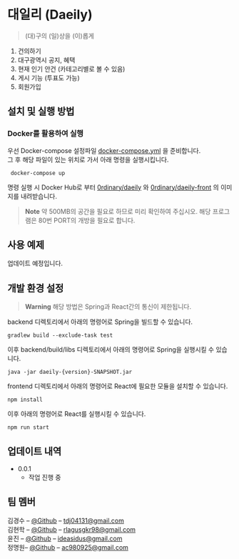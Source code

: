 # 대일리 (Daeily)

> (대)구의 (일)상을 (이)롭게

<!--[![NPM Version][npm-image]][npm-url]-->
<!--[![Build Status][travis-image]][travis-url]-->
<!--[![Downloads Stats][npm-downloads]][npm-url]-->

1. 건의하기
2. 대구광역시 공지, 혜택
3. 현재 인기 안건 (카테고리별로 볼 수 있음)
4. 게시 기능 (투표도 가능)
5. 회원가입

## 설치 및 실행 방법

### Docker를 활용하여 실행
우선 Docker-compose 설정파일 [docker-compose.yml](https://github.com/0rdinary/2022-hackathon/blob/main/docker-compose.yml)
을 준비합니다.  
그 후 해당 파일이 있는 위치로 가서 아래 명령을 실행시킵니다.
```shell
 docker-compose up
```
명령 실행 시 Docker Hub로 부터 [0rdinary/daeily](https://hub.docker.com/r/0rdinary/daeily)
와 [0rdinary/daeily-front](https://hub.docker.com/r/0rdinary/daeily-front) 의 이미지를 내려받습니다.

>**Note**
>약 500MB의 공간을 필요로 하므로 미리 확인하여 주십시오.
해당 프로그램은 80번 PORT의 개방을 필요로 합니다. 

## 사용 예제

업데이트 예정입니다.

## 개발 환경 설정
>**Warning**
>해당 방법은 Spring과 React간의 통신이 제한됩니다.

backend 디렉토리에서 아래의 명령어로 Spring을 빌드할 수 있습니다.
```shell
gradlew build --exclude-task test
```
이후 backend/build/libs 디렉토리에서 아래의 명령어로 Spring을 실행시킬 수 있습니다.
```shell
java -jar daeily-{version}-SNAPSHOT.jar
```
frontend 디렉토리에서 아래의 명령어로 React에 필요한 모듈을 설치할 수 있습니다.
```shell
npm install
```
이후 아래의 명령어로 React를 실행시킬 수 있습니다.
```shell
npm run start
```
## 업데이트 내역

* 0.0.1
    * 작업 진행 중

## 팀 멤버

김경수 – [@Github](https://github.com/Roy052) – tdj04131@gmail.com  
김현학 – [@Github](https://github.com/crihit) – rlagusgkr98@gmail.com  
윤진 – [@Github](https://github.com/ideasidus) – ideasidus@gmail.com  
정명원– [@Github](https://github.com/0rdinary) – ac980925@gmail.com  